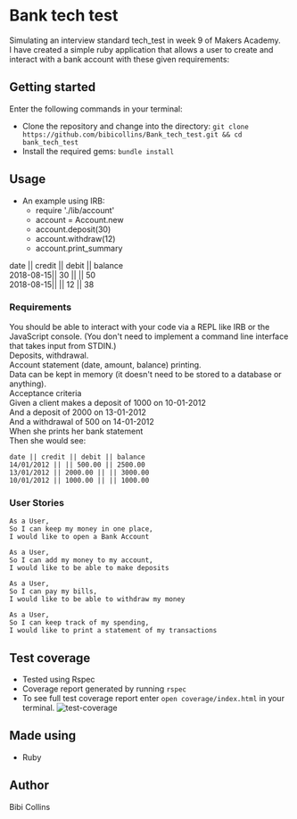 # Bank tech test
Simulating an interview standard tech_test in week 9 of Makers Academy.  
I have created a simple ruby application that allows a user to create and interact with a bank account with these given requirements:
## Getting started
Enter the following commands in your terminal:
- Clone the repository and change into the directory: `git clone https://github.com/bibicollins/Bank_tech_test.git && cd bank_tech_test`
- Install the required gems: `bundle install`
## Usage
- An example using IRB:
  - require './lib/account'
  - account = Account.new
  - account.deposit(30)
  - account.withdraw(12)
  - account.print_summary

date      || credit || debit || balance  
2018-08-15||   30   ||       || 50  
2018-08-15||        ||  12   || 38   
### Requirements  
You should be able to interact with your code via a REPL like IRB or the JavaScript console. (You don't need to implement a command line interface that takes input from STDIN.)  
Deposits, withdrawal.  
Account statement (date, amount, balance) printing.  
Data can be kept in memory (it doesn't need to be stored to a database or anything).  
Acceptance criteria  
Given a client makes a deposit of 1000 on 10-01-2012  
And a deposit of 2000 on 13-01-2012  
And a withdrawal of 500 on 14-01-2012  
When she prints her bank statement  
Then she would see:  

    date || credit || debit || balance  
    14/01/2012 || || 500.00 || 2500.00  
    13/01/2012 || 2000.00 || || 3000.00  
    10/01/2012 || 1000.00 || || 1000.00  
### User Stories
    As a User,
    So I can keep my money in one place,
    I would like to open a Bank Account

    As a User,
    So I can add my money to my account,
    I would like to be able to make deposits

    As a User,
    So I can pay my bills,
    I would like to be able to withdraw my money

    As a User,
    So I can keep track of my spending,
    I would like to print a statement of my transactions



## Test coverage
- Tested using Rspec
- Coverage report generated by running `rspec`
- To see full test coverage report enter `open coverage/index.html` in your terminal.
![test-coverage](https://imgur.com/ENgMrlE)
## Made using
- Ruby
## Author
Bibi Collins
